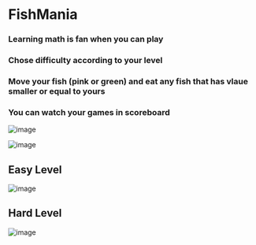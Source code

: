 # FishMania

### Learning math is fan when you can play
### Chose difficulty according to your level
### Move your fish (pink or green) and eat any fish that has vlaue smaller or equal to yours
### You can watch your games in scoreboard

![image](https://user-images.githubusercontent.com/85076725/183270545-fc442215-c070-4bf3-9421-4853635cb92a.png)

![image](https://user-images.githubusercontent.com/85076725/183270548-460677c8-fe15-4f86-ab56-80de7e0b6758.png)

## Easy Level
![image](https://user-images.githubusercontent.com/85076725/183270570-738c16ae-5056-4a9e-817f-597f937a2daa.png)

## Hard Level
![image](https://user-images.githubusercontent.com/85076725/183270587-3a4b9805-db65-4b4e-8e3a-6b075ab30282.png)
